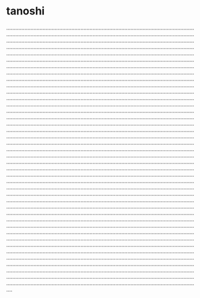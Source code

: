 # tanoshi

................................................................................................................................................................................................................................................................................................................................................................................................................................................................................................................................................................................................................................................................................................................................................................................................................................................................................................................................................................................................................................................................................................................................................................................................................................................................................................................................................................................................................................................................................................................................................................................................................................................................................................................................................................................................................................................................................................................................................................................................................................................................................................................................................................................................................................................................................................................................................................................................................................................................................................................................................................................................................................................................................................................................................................................................................................................................................................................................................................................................................................................................................................................................................................................................................................................................................................................................................................................................................................................................................................................................................................................................................................................................................................................................................................................................................................................................................................................................................................................................................................................................................................................................................................................................................................................................................................................................................................................................................................................................................................................................................................................................................................................................................................................................................................................................................................................................................................................................................................................................................................................................................................................................................................................................................................................................................................